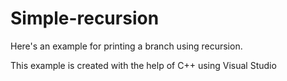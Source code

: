 # Simple-recursion
Here's an example for printing a branch using recursion.

This example is created with the help of C++ using Visual Studio
